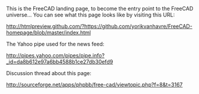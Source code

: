 This is the FreeCAD landing page, to become the entry point to the FreeCAD universe...
You can see what this page looks like by visiting this URL:

http://htmlpreview.github.com/?https://github.com/yorikvanhavre/FreeCAD-homepage/blob/master/index.html

The Yahoo pipe used for the news feed:

http://pipes.yahoo.com/pipes/pipe.info?_id=da8b612e97a6bb4588b1ce27db30efd9

Discussion thread about this page:

http://sourceforge.net/apps/phpbb/free-cad/viewtopic.php?f=8&t=3167
